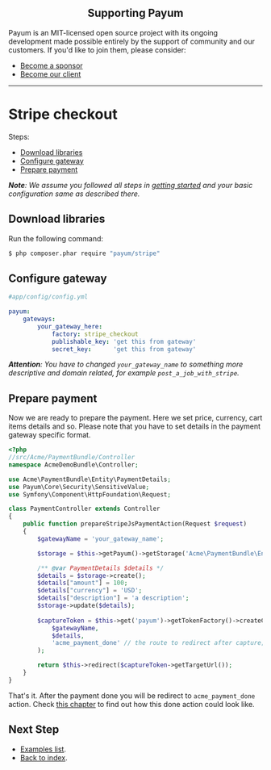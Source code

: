 <h2 align="center">Supporting Payum</h2>

Payum is an MIT-licensed open source project with its ongoing development made possible entirely by the support of community and our customers. If you'd like to join them, please consider:

- [Become a sponsor](https://www.patreon.com/makasim)
- [Become our client](http://forma-pro.com/)

---

# Stripe checkout

Steps:

* [Download libraries](#download-libraries)
* [Configure gateway](#configure-context)
* [Prepare payment](#prepare-payment)

_**Note**: We assume you followed all steps in [getting started](../getting-started.md) and your basic configuration same as described there._

## Download libraries

Run the following command:

```bash
$ php composer.phar require "payum/stripe"
```

## Configure gateway

```yaml
#app/config/config.yml

payum:
    gateways:
        your_gateway_here:
            factory: stripe_checkout
            publishable_key: 'get this from gateway'
            secret_key:      'get this from gateway'
```

_**Attention**: You have to changed `your_gateway_name` to something more descriptive and domain related, for example `post_a_job_with_stripe`._

## Prepare payment

Now we are ready to prepare the payment. Here we set price, currency, cart items details and so.
Please note that you have to set details in the payment gateway specific format.

```php
<?php
//src/Acme/PaymentBundle/Controller
namespace AcmeDemoBundle\Controller;

use Acme\PaymentBundle\Entity\PaymentDetails;
use Payum\Core\Security\SensitiveValue;
use Symfony\Component\HttpFoundation\Request;

class PaymentController extends Controller
{
    public function prepareStripeJsPaymentAction(Request $request)
    {
        $gatewayName = 'your_gateway_name';

        $storage = $this->getPayum()->getStorage('Acme\PaymentBundle\Entity\PaymentDetails');

        /** @var PaymentDetails $details */
        $details = $storage->create();
        $details["amount"] = 100;
        $details["currency"] = 'USD';
        $details["description"] = 'a description';
        $storage->update($details);
        
        $captureToken = $this->get('payum')->getTokenFactory()->createCaptureToken(
            $gatewayName,
            $details,
            'acme_payment_done' // the route to redirect after capture;
        );

        return $this->redirect($captureToken->getTargetUrl());
    }
}
```

That's it. After the payment done you will be redirect to `acme_payment_done` action.
Check [this chapter](../purchase-done-action.md) to find out how this done action could look like.

## Next Step

* [Examples list](../custom-purchase-examples.md).
* [Back to index](../../index.md).
